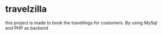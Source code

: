 # travelzilla
this project is made to book the travellings for costomers.
By using MySql and PHP as backend

